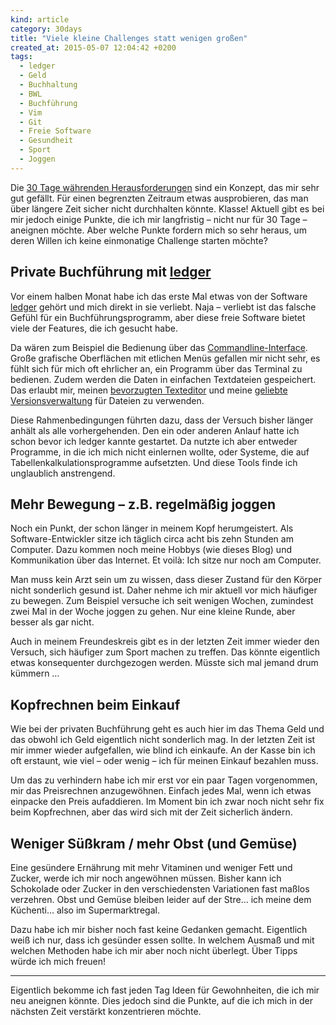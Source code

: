 ```yaml
---
kind: article
category: 30days
title: "Viele kleine Challenges statt wenigen großen"
created_at: 2015-05-07 12:04:42 +0200
tags:
  - ledger
  - Geld
  - Buchhaltung
  - BWL
  - Buchführung
  - Vim
  - Git
  - Freie Software
  - Gesundheit
  - Sport
  - Joggen
---
```


Die [30 Tage währenden Herausforderungen][30days] sind ein Konzept, das mir
sehr gut gefällt. Für einen begrenzten Zeitraum etwas ausprobieren, das man
über längere Zeit sicher nicht durchhalten könnte. Klasse! Aktuell gibt es bei
mir jedoch einige Punkte, die ich mir langfristig – nicht nur für 30 Tage –
aneignen möchte. Aber welche Punkte fordern mich so sehr heraus, um deren
Willen ich keine einmonatige Challenge starten möchte?

## Private Buchführung mit [ledger]

Vor einem halben Monat habe ich das erste Mal etwas von der Software [ledger]
gehört und mich direkt in sie verliebt. Naja – verliebt ist das falsche Gefühl
für ein Buchführungsprogramm, aber diese freie Software bietet viele der
Features, die ich gesucht habe.

Da wären zum Beispiel die Bedienung über das [Commandline-Interface][cli].
Große grafische Oberflächen mit etlichen Menüs gefallen mir nicht sehr, es
fühlt sich für mich oft ehrlicher an, ein Programm über das Terminal zu
bedienen. Zudem werden die Daten in einfachen Textdateien gespeichert. Das
erlaubt mir, meinen [bevorzugten Texteditor][vim] und meine [geliebte
Versionsverwaltung][git] für Dateien zu verwenden.

Diese Rahmenbedingungen führten dazu, dass der Versuch bisher länger anhält als
alle vorhergehenden. Den ein oder anderen Anlauf hatte ich schon bevor ich
ledger kannte gestartet. Da nutzte ich aber entweder Programme, in die ich mich
nicht einlernen wollte, oder Systeme, die auf Tabellenkalkulationsprogramme
aufsetzten. Und diese Tools finde ich unglaublich anstrengend.

## Mehr Bewegung – z.B. regelmäßig joggen

Noch ein Punkt, der schon länger in meinem Kopf herumgeistert. Als
Software-Entwickler sitze ich täglich circa acht bis zehn Stunden am Computer.
Dazu kommen noch meine Hobbys (wie dieses Blog) und Kommunikation über das
Internet. Et voilà: Ich sitze nur noch am Computer.

Man muss kein Arzt sein um zu wissen, dass dieser Zustand für den Körper nicht
sonderlich gesund ist. Daher nehme ich mir aktuell vor mich häufiger zu bewegen.
Zum Beispiel versuche ich seit wenigen Wochen, zumindest zwei Mal in der Woche
joggen zu gehen. Nur eine kleine Runde, aber besser als gar nicht.

Auch in meinem Freundeskreis gibt es in der letzten Zeit immer wieder den
Versuch, sich häufiger zum Sport machen zu treffen. Das könnte eigentlich etwas
konsequenter durchgezogen werden. Müsste sich mal jemand drum kümmern …

## Kopfrechnen beim Einkauf

Wie bei der privaten Buchführung geht es auch hier im das Thema Geld und das
obwohl ich Geld eigentlich nicht sonderlich mag. In der letzten Zeit ist mir
immer wieder aufgefallen, wie blind ich einkaufe. An der Kasse bin ich oft
erstaunt, wie viel – oder wenig – ich für meinen Einkauf bezahlen muss.

Um das zu verhindern habe ich mir erst vor ein paar Tagen vorgenommen, mir das
Preisrechnen anzugewöhnen. Einfach jedes Mal, wenn ich etwas einpacke den Preis
aufaddieren. Im Moment bin ich zwar noch nicht sehr fix beim Kopfrechnen, aber
das wird sich mit der Zeit sicherlich ändern.

## Weniger Süßkram / mehr Obst (und Gemüse)

Eine gesündere Ernährung mit mehr Vitaminen und weniger Fett und Zucker, werde
ich mir noch angewöhnen müssen. Bisher kann ich Schokolade oder Zucker in den
verschiedensten Variationen fast maßlos verzehren. Obst und Gemüse bleiben
leider auf der Stre… ich meine dem Küchenti… also im Supermarktregal.

Dazu habe ich mir bisher noch fast keine Gedanken gemacht. Eigentlich weiß ich
nur, dass ich gesünder essen sollte. In welchem Ausmaß und mit welchen Methoden
habe ich mir aber noch nicht überlegt. Über Tipps würde ich mich freuen!


---

Eigentlich bekomme ich fast jeden Tag Ideen für Gewohnheiten, die ich mir neu
aneignen könnte. Dies jedoch sind die Punkte, auf die ich mich in der nächsten
Zeit verstärkt konzentrieren möchte.


[30days]: /regal/30-days-challenge/

[ledger]: http://ledger-cli.org/

[cli]: https://de.wikipedia.org/wiki/Kommandozeile

[vim]: http://www.vim.org/

[git]: https://git-scm.org/
